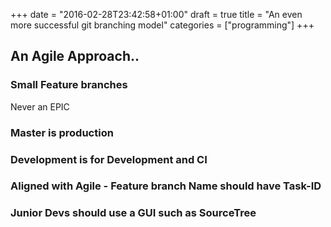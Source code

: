 +++
date = "2016-02-28T23:42:58+01:00"
draft = true
title = "An even more successful git branching model"
categories = ["programming"]
+++

## An Agile Approach..

### Small Feature branches

Never an EPIC

### Master is production

### Development is for Development and CI

### Aligned with Agile - Feature branch Name should have Task-ID

### Junior Devs should use a GUI such as SourceTree

